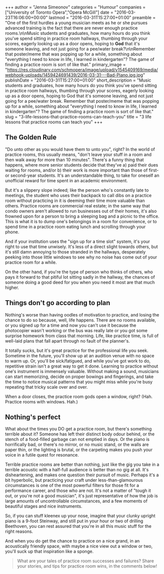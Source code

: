 +++
author = "Jenna Simeonov"
categories = "Humour"
companies = ["University of Toronto Opera","Opera McGill"]
date = "2016-03-23T16:06:00+00:00"
lastmod = "2016-03-31T15:27:00+01:00"
preamble = "One of the first hurdles a young musician meets as he or she pursues advanced training is the fact that there are never enough practice rooms.\n\nMusic students and graduates, how many hours do you think you've spend sitting in practice room hallways, thumbing through your scores, eagerly looking up as a door opens, hoping to **God** that it's someone leaving, and not just going for a pee/water break?\n\nRemember that poster/meme that was popping up for a while, something about \"everything I need to know in life, I learned in kindergarten\"? The game of finding a practice room is sort of like that."
primary_image = "https://res.cloudinary.com/schmopera/image/upload/v1545409169/media/webhook-uploads/1459424691439/2016-03-31---Bad-Piano.jpg.jpg"
publishDate = "2016-03-31T15:27:00+01:00"
short_description = "Music students and graduates, how many hours do you think you&#039;ve spend sitting in practice room hallways, thumbing through your scores, eagerly looking up as a door opens, hoping to God that it&#039;s someone leaving, and not just going for a pee/water break. Remember that poster/meme that was popping up for a while, something about &quot;everything I need to know in life, I learned in kindergarten&quot;? The game of finding a practice room is sort of like that."
slug = "3-life-lessons-that-practice-rooms-can-teach-you"
title = "3 life lessons that practice rooms can teach you"
+++

## The Golden Rule

"Do unto other as you would have them to unto you", right? In the world of practice rooms, this usually means, "don't leave your stuff in a room and then walk away for more than 10 minutes". There's a funny thing that happens, where more senior students decide that they've a) paid their dues waiting for rooms, and/or b) their work is more important than those of first- or second-year students. It's an understandable thing, to take for oneself an unofficial reward for time spent in an academic environment. 

But it's a slippery slope indeed; like the person who's constantly late to meetings, the student who uses their backpack to call dibs on a practice room without practicing in it is deeming their time more valuable than others. Practice rooms are commercial real estate; in the same way that condo owners aren't allowed to run businesses out of their homes, it's also frowned upon for a person to bring a sleeping bag and a picnic to the office. This is what it is to dump one's belongings in a room for convenience, or to spend time in a practice room eating lunch and scrolling through your phone.

And if your institution uses the "sign up for a time slot" system, it's your right to use that time unwisely. It's less of a direct slight towards others, but it's still damn annoying to those stranded in the hallways, desperately peeking into those little windows to see why no noise has come out of your practice room for a while.

On the other hand, if you're the type of person who thinks of others, who pays it forward to that pitiful lot sitting sadly in the hallway, the chances of someone doing a good deed for you when you need it most are that much higher.

## Things don't go according to plan

Nothing's worse than having oodles of motivation to practice, and losing the chance to do so because, well, life happens. There are no rooms available, or you signed up for a time and now you can't use it because the photocopier wasn't working or the bus was really late or you got some surprise homework from class that morning. Life, like practice time, is full of well-laid plans that fall apart through no fault of the planner's. 

It totally sucks, but it's great practice for the professional life you seek. Sometime in the future, you'll show up at an audition venue with no space to warm up. Or, you'll be sick/fatigued, and while you've got work to do, repetitive strain isn't a great way to get it done. Learning to practice without one's instrument is immensely valuable. Without making a sound, musicians can start memorizing, decide on proper bowings and fingerings, and take the time to notice musical patterns that you might miss while you're busy repeating that tricky scale over and over. 

When a door closes, the practice room gods open a window, right? (Hah. Practice rooms with windows. Hah.)

## Nothing's perfect

What about the times you DO get a practice room, but there's something terrible about it? Someone has left their distinct body odour behind, or the stench of a food-filled garbage can not emptied in days. Or the piano is horrifically bad, or there's no mirror, or no music stand, or the walls are paper thin, or the lighting is brutal, or the carpeting makes you push your voice in a futile quest for resonance. 

Terrible practice rooms are better than nothing, just like the gig you take in a terrible acoustic with a half-full audience is better than no gig at all. It's disheartening, and makes one question their pursuit of music. Perhaps it's a bit hyperbolic, but practicing your craft under less-than-glamourous circumstances is one of the most powerful filters for those fit for a performance career, and those who are not. It's not a matter of "tough it out, or you're not a good musician", it's just representative of how the job is large amounts of uncontrollable circumstances, and a few moments of beautiful stages and nice instruments.

So, if you can stuff kleenex up your nose, imagine that your clunky upright piano is a 9-foot Steinway, and still put in your hour or two of drilling Beethoven, you can rest assured that you're in all this music stuff for the right reasons. 

And when you do get the chance to practice on a nice grand, in an acoustically friendly space, with maybe a nice view out a window or two, you'll suck up that inspiration like a sponge.

>What are your tales of practice room successes and failures? Share your stories, and tips for practice room wins, in the comments below!
